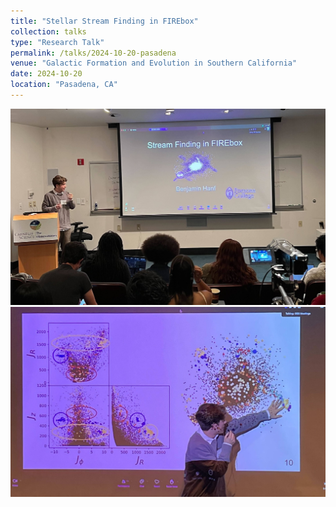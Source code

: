 ```yaml
---
title: "Stellar Stream Finding in FIREbox"
collection: talks
type: "Research Talk"
permalink: /talks/2024-10-20-pasadena
venue: "Galactic Formation and Evolution in Southern California"
date: 2024-10-20
location: "Pasadena, CA"
---
```

<img src='/images/galfresca_talk_1.jpg'>

<!-- long comment to take up space -->
<!-- long comment to take up space -->
<!-- long comment to take up space -->
<!-- long comment to take up space -->
<!-- long comment to take up space -->

<img src='/images/galfresca_talk_2.jpg'>

